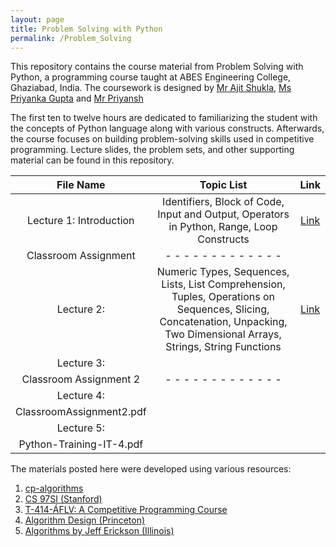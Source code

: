 ```yaml
---
layout: page
title: Problem Solving with Python 
permalink: /Problem_Solving
---
```



This repository contains the course material from Problem Solving with Python, a programming course taught at ABES Engineering College, Ghaziabad, India. The coursework is designed by [Mr Ajit Shukla](https://www.abes.ac.in/teachers/mr-ajit-shukla/), [Ms Priyanka Gupta](https://www.abes.ac.in/teachers/ms-priyanka-gupta/) and [Mr Priyansh](https://priyanshs.github.io/)

The first ten to twelve hours are dedicated to familiarizing the student with the concepts of Python language along with various constructs. Afterwards, the course focuses on building problem-solving skills used in competitive programming. Lecture slides, the problem sets, and other supporting material can be found in this repository.

| File Name | Topic List | Link |
|:-------------:|:-------------:|:-----:|
| Lecture 1: Introduction | Identifiers, Block of Code, Input and Output, Operators in Python, Range, Loop Constructs | [Link](https://github.com/priyanshs/ProblemSolvingWithPython/blob/master/Python1.pdf) |
| Classroom Assignment |- - - - - - - - - - - - - |    |
| Lecture 2:  | Numeric Types, Sequences, Lists, List Comprehension, Tuples, Operations on Sequences, Slicing, Concatenation, Unpacking, Two Dimensional Arrays, Strings, String Functions| [Link](https://github.com/priyanshs/ProblemSolvingWithPython/blob/master/Python2.pdf)   |
| Lecture 3: | | |
| Classroom Assignment 2 | - - - - - - - - - - - - - |    |
| Lecture 4: | |    |
| ClassroomAssignment2.pdf |       |    |
| Lecture 5: | | |
| Python-Training-IT-4.pdf | |    |

The materials posted here were developed using various resources:
1. [cp-algorithms](https://cp-algorithms.com/)
2. [CS 97SI (Stanford)](http://web.stanford.edu/class/cs97si/)
3. [T-414-ÁFLV: A Competitive Programming Course](https://algo.is/competitive-programming-course/)
4. [Algorithm Design (Princeton)](https://www.cs.princeton.edu/~wayne/kleinberg-tardos/)
5. [Algorithms by Jeff Erickson (Illinois)](http://jeffe.cs.illinois.edu/teaching/algorithms/)

